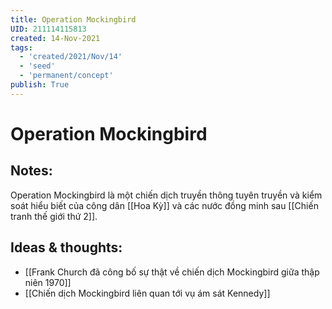 ```yaml
---
title: Operation Mockingbird
UID: 211114115813
created: 14-Nov-2021
tags:
  - 'created/2021/Nov/14'
  - 'seed'
  - 'permanent/concept'
publish: True
---
```

# Operation Mockingbird

## Notes:
Operation Mockingbird là một chiến dịch truyền thông tuyên truyền và kiểm soát hiểu biết của công dân [[Hoa Kỳ]] và các nước đồng minh sau [[Chiến tranh thế giới thứ 2]].



## Ideas & thoughts:
- [[Frank Church đã công bố sự thật về chiến dịch Mockingbird giữa thập niên 1970]]
- [[Chiến dịch Mockingbird liên quan tới vụ ám sát Kennedy]]

